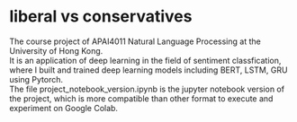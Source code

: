 # liberal vs conservatives
The course project of APAI4011 Natural Language Processing at the University of Hong Kong.<br>
It is an application of deep learning in the field of sentiment classfication, where I built and trained deep learning models including BERT, LSTM, GRU using Pytorch.<br>
The file project_notebook_version.ipynb is the jupyter notebook version of the project, which is more compatible than other format to execute and experiment on Google Colab. 

